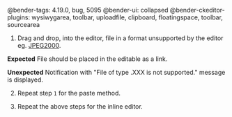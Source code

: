 @bender-tags: 4.19.0, bug, 5095
@bender-ui: collapsed
@bender-ckeditor-plugins: wysiwygarea, toolbar, uploadfile, clipboard, floatingspace, toolbar, sourcearea

1. Drag and drop, into the editor, file in a format unsupported by the editor eg. [JPEG2000](_assets/logo.jp2).

**Expected** File should be placed in the editable as a link.

**Unexpected** Notification with "File of type .XXX is not supported." message is displayed.

2. Repeat step `1` for the paste method.

3. Repeat the above steps for the inline editor.
